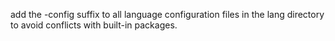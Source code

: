 add the -config suffix to all language configuration files in the lang directory to avoid conflicts with built-in packages.
